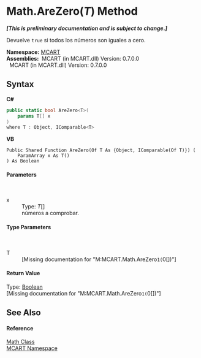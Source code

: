 # Math.AreZero(*T*) Method 
 _**\[This is preliminary documentation and is subject to change.\]**_

Devuelve `true` si todos los números son iguales a cero.

**Namespace:**&nbsp;<a href="89e7854f-fe6f-d208-fb0c-b17953422852">MCART</a><br />**Assemblies:**&nbsp;&nbsp;MCART (in MCART.dll) Version: 0.7.0.0<br />&nbsp;&nbsp;MCART (in MCART.dll) Version: 0.7.0.0<br />

## Syntax

**C#**<br />
``` C#
public static bool AreZero<T>(
	params T[] x
)
where T : Object, IComparable<T>

```

**VB**<br />
``` VB
Public Shared Function AreZero(Of T As {Object, IComparable(Of T)}) ( 
	ParamArray x As T()
) As Boolean
```


#### Parameters
&nbsp;<dl><dt>x</dt><dd>Type: *T*[]<br />números a comprobar.</dd></dl>

#### Type Parameters
&nbsp;<dl><dt>T</dt><dd>\[Missing <typeparam name="T"/> documentation for "M:MCART.Math.AreZero``1(``0[])"\]</dd></dl>

#### Return Value
Type: <a href="http://msdn2.microsoft.com/es-es/library/a28wyd50" target="_blank">Boolean</a><br />\[Missing <returns> documentation for "M:MCART.Math.AreZero``1(``0[])"\]

## See Also


#### Reference
<a href="f110ea19-9a5d-de5d-39e7-a5ebffb3bc2c">Math Class</a><br /><a href="89e7854f-fe6f-d208-fb0c-b17953422852">MCART Namespace</a><br />